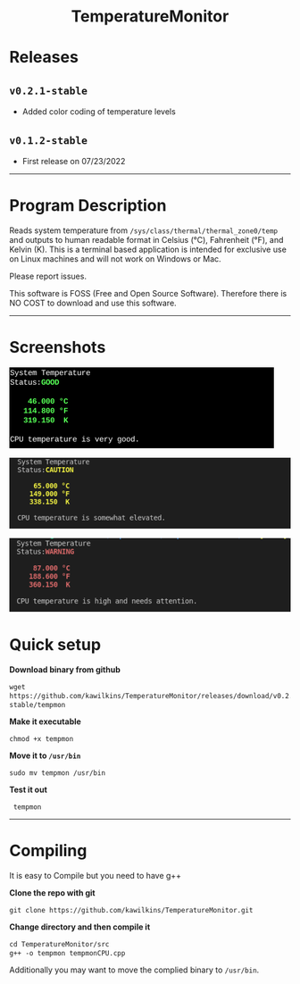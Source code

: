 <center>

# TemperatureMonitor

</center>

# Releases

## `v0.2.1-stable`

* Added color coding of temperature levels

## `v0.1.2-stable`

* First release on 07/23/2022

<hr>

# Program Description
Reads system temperature from `/sys/class/thermal/thermal_zone0/temp` and outputs to human readable format in Celsius (&deg;C), Fahrenheit (&deg;F), and Kelvin (K).  This is a terminal based application is intended for exclusive use on Linux machines and will not work on Windows or Mac.

Please report issues.

This software is FOSS (Free and Open Source Software).  Therefore there is NO COST to download and use this software.

<hr>

# Screenshots

![Preview](https://raw.githubusercontent.com/kawilkins/TemperatureMonitor/0.2.1/screenshots/tempmon-preview01.png)

![Preview](https://raw.githubusercontent.com/kawilkins/TemperatureMonitor/0.2.1/screenshots/tempmon-preview02.png)

![Preview](https://raw.githubusercontent.com/kawilkins/TemperatureMonitor/0.2.1/screenshots/tempmon-preview03.png)

# Quick setup

**Download binary from github**
```
wget https://github.com/kawilkins/TemperatureMonitor/releases/download/v0.2.1-stable/tempmon
```

**Make it executable**
```
chmod +x tempmon
```
**Move it to ```/usr/bin```**
```
sudo mv tempmon /usr/bin
```
**Test it out**
```
 tempmon
```
<hr>

# Compiling
It is easy to Compile but you need to have g++

**Clone the repo with git**
```
git clone https://github.com/kawilkins/TemperatureMonitor.git
```
**Change directory and then compile it**
```
cd TemperatureMonitor/src
g++ -o tempmon tempmonCPU.cpp
```
Additionally you may want to move the complied binary to ```/usr/bin```.
